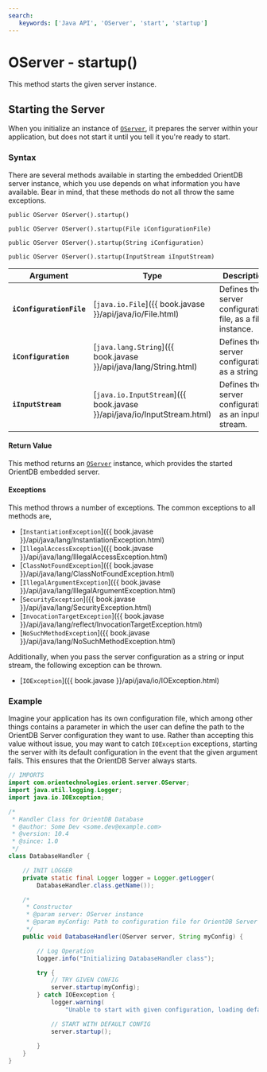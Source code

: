 ```yaml
---
search:
   keywords: ['Java API', 'OServer', 'start', 'startup']
---
```


# OServer - startup()

This method starts the given server instance. 

## Starting the Server

When you initialize an instance of [`OServer`](Java-Ref-OServer.md), it prepares the server within your application, but does not start it until you tell it you're ready to start.

### Syntax

There are several methods available in starting the embedded OrientDB server instance, which you use depends on what information you have available.  Bear in mind, that these methods do not all throw the same exceptions.

```
public OServer OServer().startup()

public OServer OServer().startup(File iConfigurationFile)

public OServer OServer().startup(String iConfiguration)

public OServer OServer().startup(InputStream iInputStream)
```

| Argument | Type | Description |
|---|---|---|
| **`iConfigurationFile`** | [`java.io.File`]({{ book.javase }}/api/java/io/File.html) | Defines the server configuration file, as a file instance. |
| **`iConfiguration`** | [`java.lang.String`]({{ book.javase }}/api/java/lang/String.html) | Defines the server configuration, as a string. |
| **`iInputStream`** | [`java.io.InputStream`]({{ book.javase }}/api/java/io/InputStream.html) | Defines the server configuration, as an input stream. |

#### Return Value

This method returns an [`OServer`](Java-Ref-OServer.md) instance, which provides the started OrientDB embedded server.


#### Exceptions

This method throws a number of exceptions.  The common exceptions to all methods are,

- [`InstantiationException`]({{ book.javase }}/api/java/lang/InstantiationException.html)
- [`IllegalAccessException`]({{ book.javase }}/api/java/lang/IllegalAccessException.html)
- [`ClassNotFoundException`]({{ book.javase }}/api/java/lang/ClassNotFoundException.html)
- [`IllegalArgumentException`]({{ book.javase }}/api/java/lang/IllegalArgumentException.html)
- [`SecurityException`]({{ book.javase }}/api/java/lang/SecurityException.html)
- [`InvocationTargetException`]({{ book.javase }}/api/java/lang/reflect/InvocationTargetException.html)
- [`NoSuchMethodException`]({{ book.javase }}/api/java/lang/NoSuchMethodException.html)

Additionally, when you pass the server configuration as a string or input stream, the following exception can be thrown.

- [`IOException`]({{ book.javase }}/api/java/io/IOException.html)

### Example

Imagine your application has its own configuration file, which among other things contains a parameter in which the user can define the path to the OrientDB Server configuration they want to use.  Rather than accepting this value without issue, you may want to catch `IOException` exceptions, starting the server with its default configuration in the event that the given argument fails.  This ensures that the OrientDB Server always starts.

```java
// IMPORTS
import com.orientechnologies.orient.server.OServer;
import java.util.logging.Logger;
import java.io.IOException;

/*
 * Handler Class for OrientDB Database 
 * @author: Some Dev <some.dev@example.com>
 * @version: 10.4
 * @since: 1.0
 */
class DatabaseHandler {

	// INIT LOGGER
	private static final Logger logger = Logger.getLogger(
		DatabaseHandler.class.getName());

	/* 
	 * Constructor
	 * @param server: OServer instance
	 * @param myConfig: Path to configuration file for OrientDB Server
	 */
	public void DatabaseHandler(OServer server, String myConfig) {

		// Log Operation
		logger.info("Initializing DatabaseHandler class");

		try {
			// TRY GIVEN CONFIG
			server.startup(myConfig);
		} catch IOEexception {
			logger.warning(
				"Unable to start with given configuration, loading default");

			// START WITH DEFAULT CONFIG
			server.startup();
		
		}
	}
}
```
